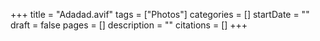 +++
title = "Adadad.avif"
tags = ["Photos"]
categories = []
startDate = ""
draft = false
pages = []
description = ""
citations = []
+++
